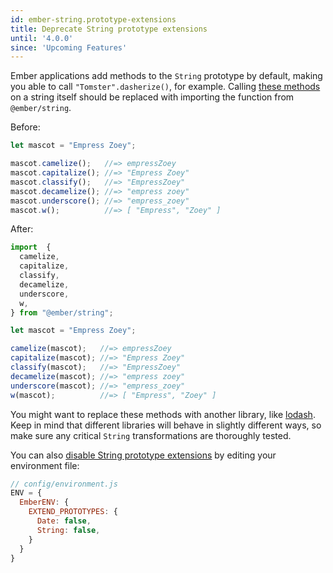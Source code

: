 ```yaml
---
id: ember-string.prototype-extensions
title: Deprecate String prototype extensions
until: '4.0.0'
since: 'Upcoming Features'
---
```


Ember applications add methods to the `String` prototype by default, making you able to call `"Tomster".dasherize()`, for example.
Calling [these methods](https://api.emberjs.com/ember/3.22/classes/String) on a string itself should be replaced with importing the function from `@ember/string`.

Before:

```js
let mascot = "Empress Zoey";

mascot.camelize();   //=> empressZoey
mascot.capitalize(); //=> "Empress Zoey"
mascot.classify();   //=> "EmpressZoey"
mascot.decamelize(); //=> "empress zoey"
mascot.underscore(); //=> "empress_zoey"
mascot.w();          //=> [ "Empress", "Zoey" ]
```

After:

```js
import  {
  camelize,
  capitalize, 
  classify, 
  decamelize,
  underscore, 
  w, 
} from "@ember/string";

let mascot = "Empress Zoey";

camelize(mascot);   //=> empressZoey
capitalize(mascot); //=> "Empress Zoey"
classify(mascot);   //=> "EmpressZoey"
decamelize(mascot); //=> "empress zoey"
underscore(mascot); //=> "empress_zoey"
w(mascot);          //=> [ "Empress", "Zoey" ]
```

You might want to replace these methods with another library, like [lodash](https://lodash.com/).
Keep in mind that different libraries will behave in slightly different ways, so make sure any critical `String` transformations are thoroughly tested.

You can also [disable String prototype extensions](https://guides.emberjs.com/release/configuring-ember/disabling-prototype-extensions/) by editing your environment file:

```js
// config/environment.js
ENV = {
  EmberENV: {
    EXTEND_PROTOTYPES: {
      Date: false,
      String: false,
    }
  }
}
```